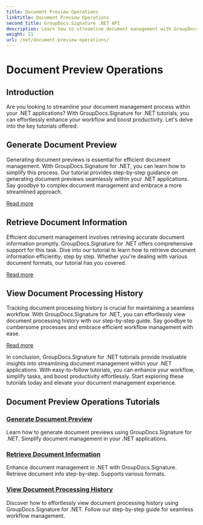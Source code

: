 ```yaml
---
title: Document Preview Operations
linktitle: Document Preview Operations
second_title: GroupDocs.Signature .NET API
description: Learn how to streamline document management with GroupDocs.Signature for .NET tutorials. Simplify tasks, enhance workflow, and boost productivity effortlessly.
weight: 21
url: /net/document-preview-operations/
---
```


# Document Preview Operations

## Introduction

Are you looking to streamline your document management process within your .NET applications? With GroupDocs.Signature for .NET tutorials, you can effortlessly enhance your workflow and boost productivity. Let's delve into the key tutorials offered:

## Generate Document Preview

Generating document previews is essential for efficient document management. With GroupDocs.Signature for .NET, you can learn how to simplify this process. Our tutorial provides step-by-step guidance on generating document previews seamlessly within your .NET applications. Say goodbye to complex document management and embrace a more streamlined approach.

[Read more](./generate-document-preview/)

## Retrieve Document Information

Efficient document management involves retrieving accurate document information promptly. GroupDocs.Signature for .NET offers comprehensive support for this task. Dive into our tutorial to learn how to retrieve document information efficiently, step by step. Whether you're dealing with various document formats, our tutorial has you covered.

[Read more](./retrieve-document-information/)

## View Document Processing History

Tracking document processing history is crucial for maintaining a seamless workflow. With GroupDocs.Signature for .NET, you can effortlessly view document processing history with our step-by-step guide. Say goodbye to cumbersome processes and embrace efficient workflow management with ease.

[Read more](./view-document-processing-history/)

In conclusion, GroupDocs.Signature for .NET tutorials provide invaluable insights into streamlining document management within your .NET applications. With easy-to-follow tutorials, you can enhance your workflow, simplify tasks, and boost productivity effortlessly. Start exploring these tutorials today and elevate your document management experience.
## Document Preview Operations Tutorials
### [Generate Document Preview](./generate-document-preview/)
Learn how to generate document previews using GroupDocs.Signature for .NET. Simplify document management in your .NET applications.
### [Retrieve Document Information](./retrieve-document-information/)
Enhance document management in .NET with GroupDocs.Signature. Retrieve document info step-by-step. Supports various formats.
### [View Document Processing History](./view-document-processing-history/)
Discover how to effortlessly view document processing history using GroupDocs.Signature for .NET. Follow our step-by-step guide for seamless workflow management.